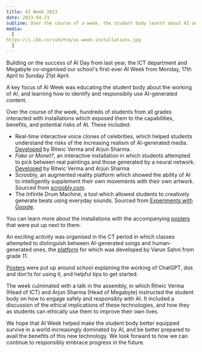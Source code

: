 ```yaml
---
title: AI Week 2023
date: 2023-04-21
subline: Over the course of a week, the student body learnt about AI and how to engage with it responsibly and productively.
media:
  [
https://i.ibb.co/ss6vYnq/ai-week-installations.jpg
  ]
---
```


Building on the success of AI Day from last year, the ICT department and Megabyte co-organised our school's first-ever AI Week from Monday, 17th April to Sunday 21st April.

A key focus of AI Week was educating the student body about the working of AI, and learning how to identify and responsibily use AI-generated content.

Over the course of the week, hundreds of students from all grades interacted with installations which exposed them to the capabilities, benefits, and potential risks of AI. These included:

* Real-time interactive voice clones of celebrities, which helped students understand the risks of the increasing realism of AI-generated media. [Developed](https://github.com/tsrsmict/voice-cloner) by Ritwic Verma and Arjun Sharma.
* _Fake or Monet?_, an interactive installation in which students attempted to pick between real paintings and those generated by a neural network. [Developed](https://github.com/tsrsmict/ai-day-23-monet) by Ritwic Verma and Arjun Sharma
* Scroobly, an augmented reality platform which showed the ability of AI to intelligently supplement their own movements with their own artwork. Sourced from [scroobly.com](https://www.scroobly.com/).
* The Infinite Drum Machine, a tool which allowed students to creatively generate beats using everyday sounds. Sourced from [Experiments with Google](https://experiments.withgoogle.com/ai/drum-machine).

You can learn more about the installations with the accompanying [posters](https://drive.google.com/drive/folders/1FimcjxRIJqK9uOk9_L8qXwZlFJ9xSZEE?usp=sharing) that were put up next to them.

An exciting activity was organised in the CT period in which classes attempted to distinguish between AI-generated songs and human-generated ones, the [platform](https://github.com/notskamr/musicai-2023) for which was developed by Varun Sahni from grade 11.

[Posters](https://drive.google.com/drive/folders/1aNMj-TJGbZMRGhgYLpBv_xtGLx42UWOG?usp=sharing) were put up around school explaining the working of ChatGPT, dos and don'ts for using it, and helpful tips to get started.

The week culminated with a talk in the assembly, in which Ritwic Verma (Head of ICT) and Arjun Sharma (Head of Megabyte) instructed the student body on how to engage safely and responsibly with AI. It included a discussion of the ethical implications of these technologies, and how they as students can ethically use them to improve their own lives.

We hope that AI Week helped make the student body better equipped survive in a world increasingly dominated by AI, and be better prepared to avail the benefits of this new technology. We look forward to how we can continue to responsibly embrace progress in the future.
